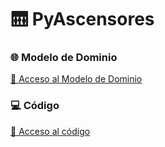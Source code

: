 # 🛗 PyAscensores 

### 🌐 Modelo de Dominio
[🔗 Acceso al Modelo de Dominio](https://github.com/celiabecerril/24-25-IdSw2-SDD/tree/MdD)

### 💻 Código
[🔗 Acceso al código](https://github.com/celiabecerril/24-25-IdSw2-SDD/tree/MVC/pyAscensores)
